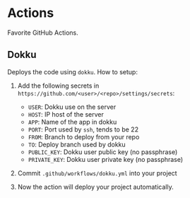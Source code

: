 # Actions

Favorite GitHub Actions.

## Dokku

Deploys the code using `dokku`. How to setup:

1. Add the following secrets in `https://github.com/<user>/<repo>/settings/secrets`:

   - `USER`: Dokku use on the server
   - `HOST`: IP host of the server
   - `APP`: Name of the app in dokku
   - `PORT`: Port used by `ssh`, tends to be 22
   - `FROM`: Branch to deploy from your repo
   - `TO`: Deploy branch used by dokku
   - `PUBLIC_KEY`: Dokku user public key (no passphrase)
   - `PRIVATE_KEY`: Dokku user private key (no passphrase)

2. Commit `.github/workflows/dokku.yml` into your project

3. Now the action will deploy your project automatically.
